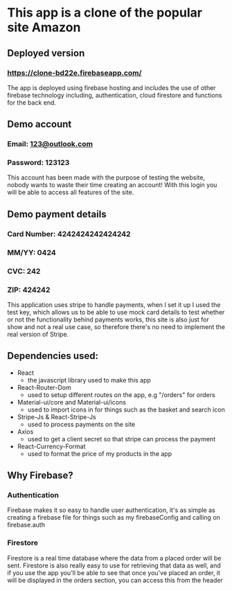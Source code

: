 # This app is a clone of the popular site Amazon


## Deployed version

### https://clone-bd22e.firebaseapp.com/

The app is deployed using firebase hosting and includes the use of other firebase technology including, authentication, 
cloud firestore and functions for the back end.

## Demo account

### Email: 123@outlook.com

### Password: 123123

This account has been made with the purpose of testing the website, nobody wants to waste their time creating an account!
With this login you will be able to access all features of the site.

## Demo payment details

### Card Number: 4242424242424242 
### MM/YY: 0424 
### CVC: 242 
### ZIP: 424242

This application uses stripe to handle payments, when I set it up I used the test key, which allows us to be
able to use mock card details to test whether or not the functionality behind payments works, this site is also just for show and not a
real use case, so therefore there's no need to implement the real version of Stripe.

## Dependencies used:

* React 
  * the javascript library used to make this app
* React-Router-Dom
  * used to setup different routes on the app, e.g "/orders" for orders
* Material-ui/core and Material-ui/icons
  * used to import icons in for things such as the basket and search icon
* Stripe-Js & React-Stripe-Js
  * used to process payments on the site
* Axios
  * used to get a client secret so that stripe can process the payment 
* React-Currency-Format
  * used to format the price of my products in the app

## Why Firebase?

### Authentication

Firebase makes it so easy to handle user authentication, it's as simple as creating 
a firebase file for things such as my firebaseConfig and calling on firebase.auth

### Firestore

Firestore is a real time database where the data from a placed order will be sent.
Firestore is also really easy to use for retrieving that data as well, and if you use the app you'll be 
able to see that once you've placed an order, it will be displayed in the orders section, you can access this from the header



